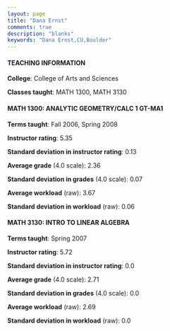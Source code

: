 ```yaml
---
layout: page
title: "Dana Ernst" 
comments: true
description: "blanks"
keywords: "Dana Ernst,CU,Boulder"
---
```

<head>
<script src="https://ajax.googleapis.com/ajax/libs/jquery/2.1.3/jquery.min.js"></script>
<script src="https://dl.dropboxusercontent.com/s/pc42nxpaw1ea4o9/highcharts.js?dl=0"></script>
<!-- <script src="../assets/js/highcharts.js"></script> -->
<style type="text/css">@font-face {
	font-family: "Bebas Neue";
	src: url(https://www.filehosting.org/file/details/544349/BebasNeue Regular.otf) format("opentype");
	}
	h1.Bebas { 
		font-family: "Bebas Neue", Verdana, Tahoma;
	}
</style>
</head>
	   
#### TEACHING INFORMATION

**College**: College of Arts and Sciences

**Classes taught**: MATH 1300, MATH 3130

#### MATH 1300: ANALYTIC GEOMETRY/CALC 1 GT-MA1

**Terms taught**: Fall 2006, Spring 2008

**Instructor rating**: 5.35

**Standard deviation in instructor rating**: 0.13

**Average grade** (4.0 scale): 2.36

**Standard deviation in grades** (4.0 scale): 0.07

**Average workload** (raw): 3.67

**Standard deviation in workload** (raw): 0.06

#### MATH 3130: INTRO TO LINEAR ALGEBRA

**Terms taught**: Spring 2007

**Instructor rating**: 5.72

**Standard deviation in instructor rating**: 0.0

**Average grade** (4.0 scale): 2.71

**Standard deviation in grades** (4.0 scale): 0.0

**Average workload** (raw): 2.69

**Standard deviation in workload** (raw): 0.0

